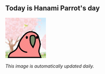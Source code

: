 ## Today is Hanami Parrot's day

![An animated GIF of a parrot, probably multi-colored](https://raw.githubusercontent.com/jmhobbs/cultofthepartyparrot.com/master/parrots/hd/hanamiparrot.gif)

*This image is automatically updated daily.*
